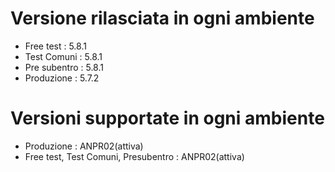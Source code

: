 # Versione rilasciata in ogni ambiente

- Free test : 5.8.1
- Test Comuni : 5.8.1
- Pre subentro : 5.8.1
- Produzione : 5.7.2


# Versioni supportate in ogni ambiente

- Produzione : ANPR02(attiva)
- Free test, Test Comuni, Presubentro : ANPR02(attiva)
